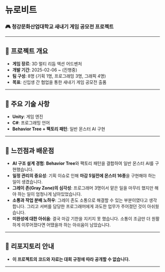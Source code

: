 # **뉴로비트**

### 🎮 청강문화산업대학교 새내기 게임 공모전 프로젝트

---

## 📌 **프로젝트 개요**
- **게임 장르**: 3D 멀티 리듬 액션 어드벤처
- **개발 기간**: 2025-02-06 ~ (진행중)
- **팀 구성**: 8명 (기획 1명, 프로그래밍 3명, 그래픽 4명)
- **목표**: 신입생 간 협업을 통한 새내기 게임 공모전 출품

---

## 🔑 **주요 기술 사항**
- **Unity**: 게임 엔진
- **C#**: 프로그래밍 언어
- **Behavior Tree + 팩토리 패턴**: 일반 몬스터 AI 구현

---

## 🤔 **느낀점과 배운점**
- **AI 구조 설계 경험**: **Behavior Tree**와 팩토리 패턴을 결합하여 일반 몬스터 AI를 구현했습니다.
- **일정 관리의 중요성**: 기획 이슈로 인해 **마감 5일전에 몬스터 16종**을 구현해야 하는 일이 생겼습니다.
- **그레이 존(Gray Zone)의 심각성**: 프로그래머 3명이서 맡은 일을 마무리 했지만 해야 하는 일이 엄청나게 남아있었습니다.
- **소통과 작업 분배 노하우**: 그레이 존도 소통으로 해결할 수 있는 부분이였다고 생각합니다. 그리고 서버를 담당한 프로그래머에게 과도한 업무가 주어졌던 것이 아쉬웠습니다.
- **미완성에 대한 아쉬움**: 결국 마감 기한을 지키지 못 했습니다. 소통이 조금만 더 원활하게 이루어졌다면 어땠을까 하는 아쉬움이 남았습니다. 

---

## 🚨 리포지토리 안내
- **이 프로젝트의 코드와 자료는 대회 규정에 따라 공개할 수 없습니다.**

---
